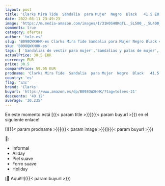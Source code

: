 ```yaml
---
layout: post
title: 'Clarks Mira Tide  Sandalia  para Mujer  Negro  Black   41.5 EU'
date: 2022-08-11 23:49:23
image: 'https://m.media-amazon.com/images/I/31H0SH8KqTL._SL500_._SL400_.jpg'
comments: true
category: ofertas
author: 'tole.es'
slug: 'B098QWXHHK-es Clarks Mira Tide Sandalia para Mujer Negro Black 41.5 EU'
sku: 'B098QWXHHK-es'
tags: [ 'Sandalias de vestir para mujer','Sandalias y palas de mujer','Zapatos','Zapatos para mujer','Zapatos y complementos','clarks','sandalia','🇪🇸', ]
actualPrice: 30.5 EUR
currency: EUR
price: 30.5
comparePrice: 59.95 EUR
prodname: 'Clarks Mira Tide  Sandalia  para Mujer  Negro  Black   41.5 EU'
country: 'es'
flag: '🇪🇸'
brand: 'Clarks'
buyurl: 'https://www.amazon.es/dp/B098QWXHHK/?tag=tolees-21'
descuento: '49.12'
average: '30.235'
---
```


En este momento está [{{< param title >}}]({{< param buyurl >}}) en el siguiente enlace!

[![{{< param prodname >}}]({{< param image >}})]({{< param buyurl >}})

🔎:

- Informal
- Allday
- Piel suave
- Forro suave
- Holiday

[🛒 Aquí!!!]({{< param buyurl >}})
